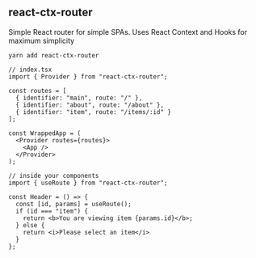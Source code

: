 ## react-ctx-router

Simple React router for simple SPAs. Uses React Context and Hooks for maximum simplicity

`yarn add react-ctx-router`

```tsx
// index.tsx
import { Provider } from "react-ctx-router";

const routes = [
  { identifier: "main", route: "/" },
  { identifier: "about", route: "/about" },
  { identifier: "item", route: "/items/:id" }
];

const WrappedApp = (
  <Provider routes={routes}>
    <App />
  </Provider>
);
```
```tsx
// inside your components
import { useRoute } from "react-ctx-router";

const Header = () => {
  const [id, params] = useRoute();
  if (id === "item") {
    return <b>You are viewing item {params.id}</b>;
  } else {
    return <i>Please select an item</i>
  }
};
```
